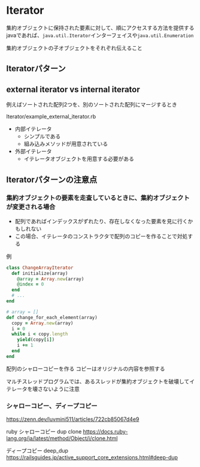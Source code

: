 # Iterator
集約オブジェクトに保持された要素に対して、順にアクセスする方法を提供する
javaであれば、`java.util.Iterator`インターフェイスや`java.util.Enumeration`

集約オブジェクトの子オブジェクトをそれぞれ伝えること

## Iteratorパターン

## external iterator vs internal iterator
例えばソートされた配列2つを、別のソートされた配列にマージするとき

Iterator/example_external_iterator.rb

- 内部イテレータ
  - シンプルである
  - 組み込みメソッドが用意されている
- 外部イテレータ
  - イテレータオブジェクトを用意する必要がある


## Iteratorパターンの注意点
### 集約オブジェクトの要素を走査しているときに、集約オブジェクトが変更される場合
- 配列であればインデックスがずれたり、存在しなくなった要素を見に行くかもしれない
- この場合、イテレータのコンストラクタで配列のコピーを作ることで対処する

例
```ruby
class ChangeArrayIterator
  def initialize(array)
    @array = Array.new(array)
    @index = 0
  end
  # ...
end
```

```ruby
# array = []
def change_for_each_element(array)
  copy = Array.new(array)
  i = 0
  while i < copy.length
    yield(copy[i])
    i += 1
  end
end
```

配列のシャローコピーを作る
コピーはオリジナルの内容を参照する

マルチスレッドプログラムでは、あるスレッドが集約オブジェクトを破壊してイテレータを壊さないように注意


### シャローコピー、ディープコピー
https://zenn.dev/luvmini511/articles/722cb85067d4e9

ruby
シャローコピー
dup clone
https://docs.ruby-lang.org/ja/latest/method/Object/i/clone.html

ディープコピー
deep_dup
https://railsguides.jp/active_support_core_extensions.html#deep-dup

